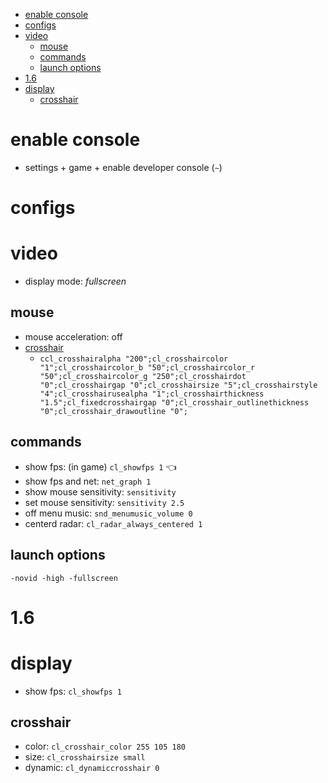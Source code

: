 - [enable console](#enable-console)
- [configs](#configs)
- [video](#video)
  - [mouse](#mouse)
  - [commands](#commands)
  - [launch options](#launch-options)
- [1.6](#16)
- [display](#display)
  - [crosshair](#crosshair)

# enable console

- settings + game + enable developer console (`~`)

# configs

# video

- display mode: _fullscreen_

## mouse

- mouse acceleration: off
- [crosshair](https://tools.dathost.net)
  - `ccl_crosshairalpha "200";cl_crosshaircolor "1";cl_crosshaircolor_b "50";cl_crosshaircolor_r "50";cl_crosshaircolor_g "250";cl_crosshairdot "0";cl_crosshairgap "0";cl_crosshairsize "5";cl_crosshairstyle "4";cl_crosshairusealpha "1";cl_crosshairthickness "1.5";cl_fixedcrosshairgap "0";cl_crosshair_outlinethickness "0";cl_crosshair_drawoutline "0";`

## commands

- show fps: (in game) `cl_showfps 1` 👈
- show fps and net: `net_graph 1`
- show mouse sensitivity: `sensitivity`
- set mouse sensitivity: `sensitivity 2.5`
- off menu music: `snd_menumusic_volume 0`
- centerd radar: `cl_radar_always_centered 1`

## launch options

`-novid -high -fullscreen`

# 1.6

# display

- show fps: `cl_showfps 1`

## crosshair

- color: `cl_crosshair_color 255 105 180`
- size: `cl_crosshairsize small`
- dynamic: `cl_dynamiccrosshair 0`
